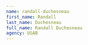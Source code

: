 ```yaml
---
name: randall-duchesneau
first_name: Randall
last_name: Duchesneau
full_name: Randall Duchesneau
agency: USAB
---
```


